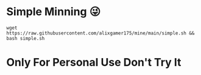 # Simple Minning 😜
```
wget https://raw.githubusercontent.com/alixgamer175/mine/main/simple.sh && bash simple.sh
```
# Only For Personal Use Don't Try It
